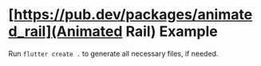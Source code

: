# [https://pub.dev/packages/animated_rail](Animated Rail) Example

Run `flutter create .` to generate all necessary files, if needed.
